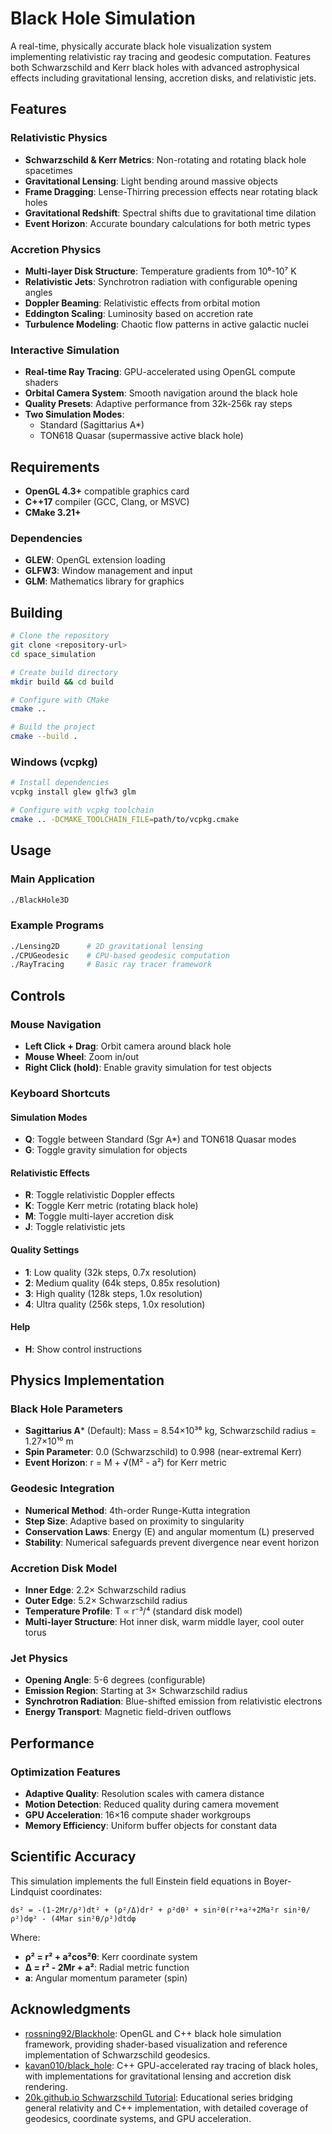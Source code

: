 # Black Hole Simulation

A real-time, physically accurate black hole visualization system implementing relativistic ray tracing and geodesic computation. Features both Schwarzschild and Kerr black holes with advanced astrophysical effects including gravitational lensing, accretion disks, and relativistic jets.

## Features

### Relativistic Physics
- **Schwarzschild & Kerr Metrics**: Non-rotating and rotating black hole spacetimes
- **Gravitational Lensing**: Light bending around massive objects
- **Frame Dragging**: Lense-Thirring precession effects near rotating black holes
- **Gravitational Redshift**: Spectral shifts due to gravitational time dilation
- **Event Horizon**: Accurate boundary calculations for both metric types

### Accretion Physics
- **Multi-layer Disk Structure**: Temperature gradients from 10⁶-10⁷ K
- **Relativistic Jets**: Synchrotron radiation with configurable opening angles
- **Doppler Beaming**: Relativistic effects from orbital motion
- **Eddington Scaling**: Luminosity based on accretion rate
- **Turbulence Modeling**: Chaotic flow patterns in active galactic nuclei

### Interactive Simulation
- **Real-time Ray Tracing**: GPU-accelerated using OpenGL compute shaders
- **Orbital Camera System**: Smooth navigation around the black hole
- **Quality Presets**: Adaptive performance from 32k-256k ray steps
- **Two Simulation Modes**: 
  - Standard (Sagittarius A*)
  - TON618 Quasar (supermassive active black hole)

## Requirements

- **OpenGL 4.3+** compatible graphics card
- **C++17** compiler (GCC, Clang, or MSVC)
- **CMake 3.21+**

### Dependencies
- **GLEW**: OpenGL extension loading
- **GLFW3**: Window management and input
- **GLM**: Mathematics library for graphics

## Building

```bash
# Clone the repository
git clone <repository-url>
cd space_simulation

# Create build directory
mkdir build && cd build

# Configure with CMake
cmake ..

# Build the project
cmake --build .
```

### Windows (vcpkg)
```bash
# Install dependencies
vcpkg install glew glfw3 glm

# Configure with vcpkg toolchain
cmake .. -DCMAKE_TOOLCHAIN_FILE=path/to/vcpkg.cmake
```

## Usage

### Main Application
```bash
./BlackHole3D
```

### Example Programs
```bash
./Lensing2D      # 2D gravitational lensing
./CPUGeodesic    # CPU-based geodesic computation
./RayTracing     # Basic ray tracer framework
```

## Controls

### Mouse Navigation
- **Left Click + Drag**: Orbit camera around black hole
- **Mouse Wheel**: Zoom in/out
- **Right Click (hold)**: Enable gravity simulation for test objects

### Keyboard Shortcuts

#### Simulation Modes
- **Q**: Toggle between Standard (Sgr A*) and TON618 Quasar modes
- **G**: Toggle gravity simulation for objects

#### Relativistic Effects
- **R**: Toggle relativistic Doppler effects
- **K**: Toggle Kerr metric (rotating black hole)
- **M**: Toggle multi-layer accretion disk
- **J**: Toggle relativistic jets

#### Quality Settings
- **1**: Low quality (32k steps, 0.7x resolution)
- **2**: Medium quality (64k steps, 0.85x resolution)
- **3**: High quality (128k steps, 1.0x resolution)  
- **4**: Ultra quality (256k steps, 1.0x resolution)

#### Help
- **H**: Show control instructions

## Physics Implementation

### Black Hole Parameters
- **Sagittarius A*** (Default): Mass = 8.54×10³⁶ kg, Schwarzschild radius = 1.27×10¹⁰ m
- **Spin Parameter**: 0.0 (Schwarzschild) to 0.998 (near-extremal Kerr)
- **Event Horizon**: r = M + √(M² - a²) for Kerr metric

### Geodesic Integration
- **Numerical Method**: 4th-order Runge-Kutta integration
- **Step Size**: Adaptive based on proximity to singularity
- **Conservation Laws**: Energy (E) and angular momentum (L) preserved
- **Stability**: Numerical safeguards prevent divergence near event horizon

### Accretion Disk Model
- **Inner Edge**: 2.2× Schwarzschild radius
- **Outer Edge**: 5.2× Schwarzschild radius  
- **Temperature Profile**: T ∝ r⁻³/⁴ (standard disk model)
- **Multi-layer Structure**: Hot inner disk, warm middle layer, cool outer torus

### Jet Physics
- **Opening Angle**: 5-6 degrees (configurable)
- **Emission Region**: Starting at 3× Schwarzschild radius
- **Synchrotron Radiation**: Blue-shifted emission from relativistic electrons
- **Energy Transport**: Magnetic field-driven outflows

## Performance

### Optimization Features
- **Adaptive Quality**: Resolution scales with camera distance
- **Motion Detection**: Reduced quality during camera movement
- **GPU Acceleration**: 16×16 compute shader workgroups
- **Memory Efficiency**: Uniform buffer objects for constant data

## Scientific Accuracy

This simulation implements the full Einstein field equations in Boyer-Lindquist coordinates:

```
ds² = -(1-2Mr/ρ²)dt² + (ρ²/Δ)dr² + ρ²dθ² + sin²θ(r²+a²+2Ma²r sin²θ/ρ²)dφ² - (4Mar sin²θ/ρ²)dtdφ
```

Where:
- **ρ² = r² + a²cos²θ**: Kerr coordinate system
- **Δ = r² - 2Mr + a²**: Radial metric function
- **a**: Angular momentum parameter (spin)

## Acknowledgments

- [rossning92/Blackhole](https://github.com/rossning92/Blackhole): OpenGL and C++ black hole simulation framework, providing shader-based visualization and reference implementation of Schwarzschild geodesics.
- [kavan010/black_hole](https://github.com/kavan010/black_hole): C++ GPU-accelerated ray tracing of black holes, with implementations for gravitational lensing and accretion disk rendering.
- [20k.github.io Schwarzschild Tutorial](https://20k.github.io/c++/2024/05/31/schwarzschild.html): Educational series bridging general relativity and C++ implementation, with detailed coverage of geodesics, coordinate systems, and GPU acceleration.